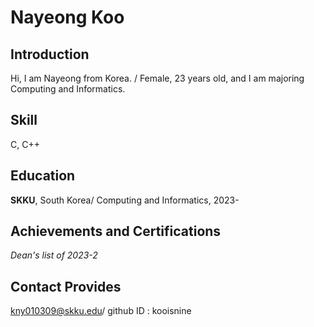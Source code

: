 # Nayeong Koo


## Introduction
Hi, I am Nayeong from Korea. /
Female, 23 years old, and I am majoring Computing and Informatics. 


## Skill
C, C++

## Education
**SKKU**, South Korea/
Computing and Informatics, 2023-


## Achievements and Certifications
_Dean's list of 2023-2_


## Contact Provides
kny010309@skku.edu/
github ID : kooisnine
